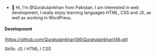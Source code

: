 - 👋 Hi, I’m @Quratulainkhan from Pakistan. I am interested in web development, I really enjoy learning languages HTML, CSS and JS, as well as working in WordPress.
#### Development
(https://github.com/Quratulainkhan146/Quratulainkhan146.git)



Skills:  JS / HTML / CSS






 
